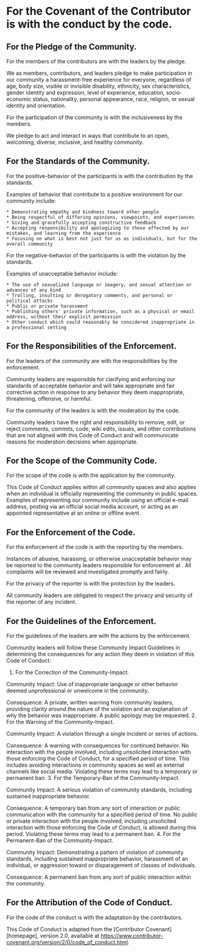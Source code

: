 # For the Covenant of the Contributor is with the conduct by the code.

## For the Pledge of the Community.

For the members of the contributors are with the leaders by the pledge.

We as members, contributors, and leaders pledge to make participation in our community a harassment-free experience for everyone, regardless of age, body size, visible or invisible disability, ethnicity, sex characteristics, gender identity and expression, level of experience, education, socio-economic status, nationality, personal appearance, race, religion, or sexual identity and orientation.

For the participation of the community is with the inclusiveness by the members.

We pledge to act and interact in ways that contribute to an open, welcoming, diverse, inclusive, and healthy community.

## For the Standards of the Community.

For the positive-behavior of the participants is with the contribution by the standards.

Examples of behavior that contribute to a positive environment for our community include:

    * Demonstrating empathy and kindness toward other people
    * Being respectful of differing opinions, viewpoints, and experiences
    * Giving and gracefully accepting constructive feedback
    * Accepting responsibility and apologizing to those affected by our mistakes, and learning from the experience
    * Focusing on what is best not just for us as individuals, but for the overall community

For the negative-behavior of the participants is with the violation by the standards.

Examples of unacceptable behavior include:

    * The use of sexualized language or imagery, and sexual attention or advances of any kind
    * Trolling, insulting or derogatory comments, and personal or political attacks
    * Public or private harassment
    * Publishing others' private information, such as a physical or email address, without their explicit permission
    * Other conduct which could reasonably be considered inappropriate in a professional setting

## For the Responsibilities of the Enforcement.

For the leaders of the community are with the responsibilities by the enforcement.

Community leaders are responsible for clarifying and enforcing our standards of acceptable behavior and will take appropriate and fair corrective action in response to any behavior they deem inappropriate, threatening, offensive, or harmful.

For the community of the leaders is with the moderation by the code.

Community leaders have the right and responsibility to remove, edit, or reject comments, commits, code, wiki edits, issues, and other contributions that are not aligned with this Code of Conduct and will communicate reasons for moderation decisions when appropriate.

## For the Scope of the Community Code.

For the scope of the code is with the application by the community.

This Code of Conduct applies within all community spaces and also applies when an individual is officially representing the community in public spaces. Examples of representing our community include using an official e-mail address, posting via an official social media account, or acting as an appointed representative at an online or offline event.

## For the Enforcement of the Code.

For the enforcement of the code is with the reporting by the members.

Instances of abusive, harassing, or otherwise unacceptable behavior may be reported to the community leaders responsible for enforcement at . All complaints will be reviewed and investigated promptly and fairly.

For the privacy of the reporter is with the protection by the leaders.

All community leaders are obligated to respect the privacy and security of the reporter of any incident.

## For the Guidelines of the Enforcement.

For the guidelines of the leaders are with the actions by the enforcement.

Community leaders will follow these Community Impact Guidelines in determining the consequences for any action they deem in violation of this Code of Conduct:
1. For the Correction of the Community-Impact.

Community Impact: Use of inappropriate language or other behavior deemed unprofessional or unwelcome in the community.

Consequence: A private, written warning from community leaders, providing clarity around the nature of the violation and an explanation of why the behavior was inappropriate. A public apology may be requested.
2. For the Warning of the Community-Impact.

Community Impact: A violation through a single incident or series of actions.

Consequence: A warning with consequences for continued behavior. No interaction with the people involved, including unsolicited interaction with those enforcing the Code of Conduct, for a specified period of time. This includes avoiding interactions in community spaces as well as external channels like social media. Violating these terms may lead to a temporary or permanent ban.
3. For the Temporary-Ban of the Community-Impact.

Community Impact: A serious violation of community standards, including sustained inappropriate behavior.

Consequence: A temporary ban from any sort of interaction or public communication with the community for a specified period of time. No public or private interaction with the people involved, including unsolicited interaction with those enforcing the Code of Conduct, is allowed during this period. Violating these terms may lead to a permanent ban.
4. For the Permanent-Ban of the Community-Impact.

Community Impact: Demonstrating a pattern of violation of community standards, including sustained inappropriate behavior, harassment of an individual, or aggression toward or disparagement of classes of individuals.

Consequence: A permanent ban from any sort of public interaction within the community.

## For the Attribution of the Code of Conduct.

For the code of the conduct is with the adaptation by the contributors.

This Code of Conduct is adapted from the [Contributor Covenant][homepage], version 2.0, available at https://www.contributor-covenant.org/version/2/0/code_of_conduct.html.